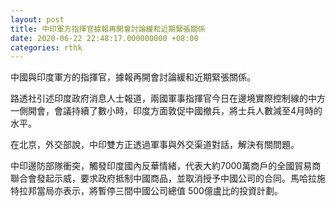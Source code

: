 ```yaml
---
layout: post
title: 中印軍方指揮官據報再開會討論緩和近期緊張關係
date: 2020-06-22 22:48:17.000000000 +08:00
categories: rthk
---
```


中國與印度軍方的指揮官，據報再開會討論緩和近期緊張關係。

路透社引述印度政府消息人士報道，兩國軍事指揮官今日在邊境實際控制線的中方一側開會，會議持續了數小時，印度方面敦促中國撤兵，將士兵人數減至4月時的水平。

在北京，外交部說，中印雙方正透過軍事與外交渠道對話，解決有關問題。

中印邊防部隊衝突，觸發印度國內反華情緒，代表大約7000萬商戶的全國貿易商聯合會發起示威，要求政府抵制中國商品，並取消授予中國公司的合同。馬哈拉施特拉邦當局亦表示，將暫停三間中國公司總值 500億盧比的投資計劃。
